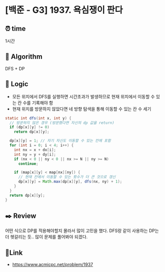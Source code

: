 # [백준 - G3️] 1937. 욕심쟁이 판다
 
## ⏰  **time**
1시간

## :pushpin: **Algorithm**
DFS + DP

## :round_pushpin: **Logic**
- 모든 위치에서 DFS를 실행하면 시간초과가 발생하므로 현재 위치에서 이동할 수 있는 칸 수를 기록해야 함
- 현재 위치를 방문하지 않았다면 네 방향 탐색을 통해 이동할 수 있는 칸 수 세기
```java
static int dfs(int x, int y) {
  // 방문하지 않은 경우 (방문했다면 자신의 dp 값을 return)
  if (dp[x][y] != 0)
    return dp[x][y];

  dp[x][y] = 1; // 자기 자신도 이동할 수 있는 칸에 포함
  for (int i = 0; i < 4; i++) {
    int nx = x + dx[i];
    int ny = y + dy[i];
    if (nx < 0 || ny < 0 || nx >= N || ny >= N)
      continue;

    if (map[x][y] < map[nx][ny]) {
      // 현재 칸에서 이동할 수 있는 횟수가 더 큰 것으로 갱신
      dp[x][y] = Math.max(dp[x][y], dfs(nx, ny) + 1);
    }
  }
  return dp[x][y];
}
```

## :black_nib: **Review**
어떤 식으로 DP를 적용해야할지 몰라서 많이 고민을 했다. DFS랑 같이 사용하는 DP는 더 헷갈리는 듯.. 많이 문제를 풀어봐야 되겠다.

## 📡**Link**
- https://www.acmicpc.net/problem/1937
